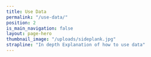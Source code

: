 ```yaml
---
title: Use Data
permalink: "/use-data/"
position: 2
is_main_navigation: false
layout: page-hero
thumbnail_image: "/uploads/sideplank.jpg"
strapline: "In depth Explanation of how to use data"
---
```


<!-- <article markdown="0" class="hero--sub"> -->

<!-- <i class="line-graphic">{% include slim-line-graphic.svg %}</i> -->

<!-- <div> -->

<!-- <h1>{{page.title}}</h1> -->
<!-- <p>In depth Explanation of how to <b>use</b> data</p> -->

<!-- <a class="button-primary" href=" {{ site.baseurl }}{% link simple-use.md %}">Simple Use Data</a> -->


<!-- </div> -->
<!-- <figure> -->
<!-- <div style="background: url({{ site.url }}/openactive/assets/images/sideplank.jpg)center center / cover no-repeat;"></div> -->
<!-- </figure> -->

<!-- </article> -->